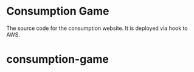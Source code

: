 # Consumption Game 
The source code for the consumption website. It is deployed via hook to AWS.

# consumption-game
